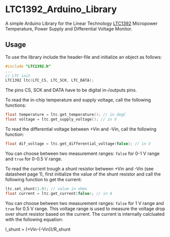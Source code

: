 # LTC1392_Arduino_Library
A simple Arduino Library for the Linear Technology [LTC1392](http://www.analog.com/media/en/technical-documentation/data-sheets/1392f.pdf) Micropower Temperature, Power Supply and Differential Voltage Monitor.

## Usage
To use the library include the header-file and initialize an object as follows:
```c
#include "LTC1392.h"
...
// LTC init
LTC1392 ltc(LTC_CS, LTC_SCK, LTC_DATA);
```
The pins CS, SCK and DATA have to be digital in-/outputs pins.

To read the in-chip temperature and supply voltage, call the following functions:
```c
float temperature = ltc.get_temperature(); // in degC
float voltage = ltc.get_supply_voltage(); // in V
```

To read the differential voltage between +Vin and -Vin, call the following function:
```c
float dif_voltage = ltc.get_differential_voltage(false); // in V
```
You can choose between two measurement ranges: `false` for 0-1 V range and `true` for 0-0.5 V range.

To read the current trough a shunt resistor between +Vin and -Vin (see datasheet page 1), first initialize the value of the shunt resistor and call the following function to get the current:

```c
ltc.set_shunt(1.0); // value in ohms
float current = ltc.get_current(false); // in A
```
You can choose between two measurement ranges: `false` for 1 V range and `true` for 0.5 V range. This voltage range is used to measure the voltage drop over shunt resistor based on the current. The current is internally calcluated with the following equation:

I_shunt = (+Vin-(-Vin))/R_shunt
